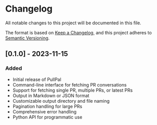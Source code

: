 # Changelog

All notable changes to this project will be documented in this file.

The format is based on [Keep a Changelog](https://keepachangelog.com/en/1.0.0/),
and this project adheres to [Semantic Versioning](https://semver.org/spec/v2.0.0.html).

## [0.1.0] - 2023-11-15

### Added

- Initial release of PullPal
- Command-line interface for fetching PR conversations
- Support for fetching single PR, multiple PRs, or latest PRs
- Output in Markdown or JSON format
- Customizable output directory and file naming
- Pagination handling for large PRs
- Comprehensive error handling
- Python API for programmatic use
